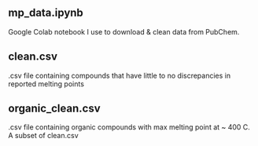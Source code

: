 ## mp_data.ipynb

Google Colab notebook I use to download & clean data from PubChem.

## clean.csv

.csv file containing compounds that have little to no discrepancies in reported melting points

## organic_clean.csv

.csv file containing organic compounds with max melting point at ~ 400 C. A subset of clean.csv
